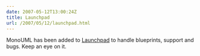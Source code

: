 ```yaml
---
date: 2007-05-12T13:00:24Z
title: Launchpad
url: /2007/05/12/launchpad.html
---
```


<p>MonoUML has been added to <a href="https://launchpad.net/monouml/">Launchpad</a> to handle blueprints, support and bugs. Keep an eye on it.</p>
